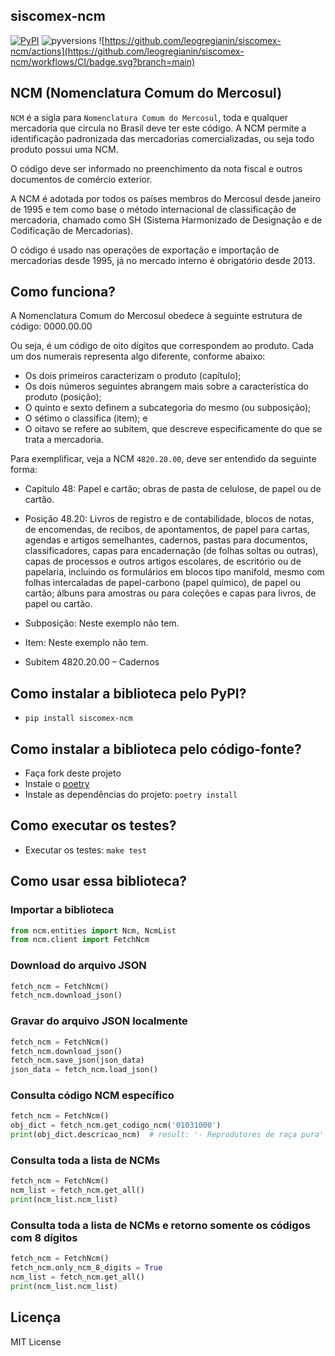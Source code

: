 ## siscomex-ncm
[![PyPI](https://img.shields.io/pypi/v/siscomex-ncm)](https://pypi.org/project/siscomex-ncm/) ![pyversions](https://img.shields.io/badge/python-3.6%20%7C%203.7%20%7C%203.8%20%7C%203.9%20%7C%203.10%20%7C%203.11-blue) ![https://github.com/leogregianin/siscomex-ncm/actions](https://github.com/leogregianin/siscomex-ncm/workflows/CI/badge.svg?branch=main)

## NCM (Nomenclatura Comum do Mercosul)

`NCM` é a sigla para `Nomenclatura Comum do Mercosul`, toda e qualquer mercadoria que circula no Brasil deve ter este código. A NCM permite a identificação padronizada das mercadorias comercializadas, ou seja todo produto possui uma NCM.

O código deve ser informado no preenchimento da nota fiscal e outros documentos de comércio exterior.

A NCM é adotada por todos os países membros do Mercosul desde janeiro de 1995 e tem como base o método internacional de classificação de mercadoria, chamado como SH (Sistema Harmonizado de Designação e de Codificação de Mercadorias).

O código é usado nas operações de exportação e importação de mercadorias desde 1995, já no mercado interno é obrigatório desde 2013.

## Como funciona?

A Nomenclatura Comum do Mercosul obedece à seguinte estrutura de código: 0000.00.00

Ou seja, é um código de oito dígitos que correspondem ao produto. Cada um dos numerais representa algo diferente, conforme abaixo:

 * Os dois primeiros caracterizam o produto (capítulo);
 * Os dois números seguintes abrangem mais sobre a característica do produto (posição);
 * O quinto e sexto definem a subcategoria do mesmo (ou subposição);
 * O sétimo o classifica (item); e
 * O oitavo se refere ao subitem, que descreve especificamente do que se trata a mercadoria.

Para exemplificar, veja a NCM `4820.20.00`, deve ser entendido da seguinte forma:

 * Capítulo 48: Papel e cartão; obras de pasta de celulose, de papel ou de cartão.

 * Posição 48.20: Livros de registro e de contabilidade, blocos de notas, de encomendas, de recibos, de apontamentos, de papel para cartas, agendas e artigos semelhantes, cadernos, pastas para documentos, classificadores, capas para encadernação (de folhas soltas ou outras), capas de processos e outros artigos escolares, de escritório ou de papelaria, incluindo os formulários em blocos tipo manifold, mesmo com folhas intercaladas de papel-carbono (papel químico), de papel ou cartão; álbuns para amostras ou para coleções e capas para livros, de papel ou cartão.

 * Subposição: Neste exemplo não tem.

 * Item: Neste exemplo não tem.

 * Subitem 4820.20.00 – Cadernos



## Como instalar a biblioteca pelo PyPI?

 * `pip install siscomex-ncm`


## Como instalar a biblioteca pelo código-fonte?

 * Faça fork deste projeto
 * Instale o [poetry](https://python-poetry.org/docs/#installation)
 * Instale as dependências do projeto: `poetry install`


## Como executar os testes?

 * Executar os testes: `make test`


## Como usar essa biblioteca?

### Importar a biblioteca

```python
from ncm.entities import Ncm, NcmList
from ncm.client import FetchNcm
```

### Download do arquivo JSON

```python
fetch_ncm = FetchNcm()
fetch_ncm.download_json()
```


### Gravar do arquivo JSON localmente

```python
fetch_ncm = FetchNcm()
fetch_ncm.download_json()
fetch_ncm.save_json(json_data)
json_data = fetch_ncm.load_json()
```

### Consulta código NCM específico

```python
fetch_ncm = FetchNcm()
obj_dict = fetch_ncm.get_codigo_ncm('01031000')
print(obj_dict.descricao_ncm)  # result: '- Reprodutores de raça pura'
```

### Consulta toda a lista de NCMs

```python
fetch_ncm = FetchNcm()
ncm_list = fetch_ncm.get_all()
print(ncm_list.ncm_list)
```

### Consulta toda a lista de NCMs e retorno somente os códigos com 8 dígitos

```python
fetch_ncm = FetchNcm()
fetch_ncm.only_ncm_8_digits = True
ncm_list = fetch_ncm.get_all()
print(ncm_list.ncm_list)
```

## Licença

  MIT License